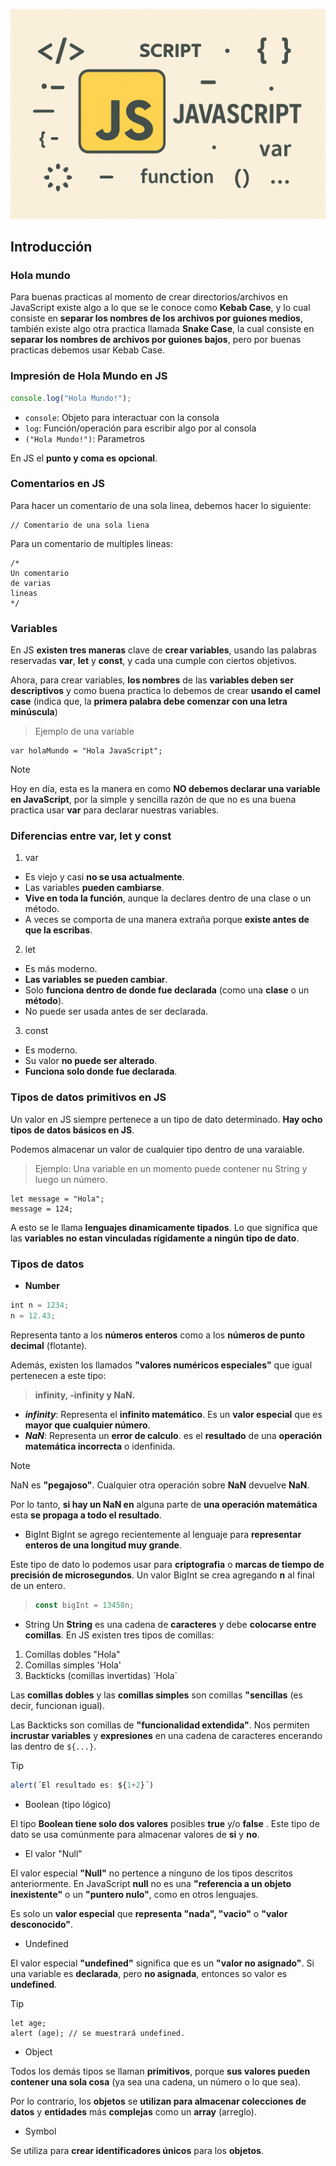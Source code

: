 ![Portada del curso](IMGs/Image-JS.png)

## Introducción


### Hola mundo 

Para buenas practicas al momento de crear directorios/archivos en JavaScript existe algo a lo que se le conoce como **Kebab Case**, y lo cual consiste en **separar los nombres de los archivos por guiones medios**, también existe algo otra practica llamada **Snake Case**, la cual consiste en **separar los nombres de archivos por guiones bajos**, pero por buenas practicas debemos usar Kebab Case.

### Impresión de Hola Mundo en JS

```js
console.log("Hola Mundo!");
```

- `console`: Objeto para interactuar con la consola
- `log`: Función/operación para escribir algo por al consola
- `("Hola Mundo!")`: Parametros

En JS el **punto y coma es opcional**.

### Comentarios en JS

Para hacer un comentario de una sola linea, debemos hacer lo siguiente:

```JS
// Comentario de una sola liena 
```

Para un comentario de multiples lineas:

```JS
/*
Un comentario
de varias 
lineas
*/
```


### Variables

En JS **existen tres maneras** clave de **crear variables**, usando las palabras reservadas **var**, **let** y **const**, y cada una cumple con ciertos objetivos.

Ahora, para crear variables, **los nombres** de las **variables deben ser descriptivos** y como buena practica lo debemos de crear **usando el camel case** (indica que, la **primera palabra debe comenzar con una letra minúscula**)

> Ejemplo de una variable

```JS
var holaMundo = "Hola JavaScript";
```

> [!NOTE]
> Hoy en día, esta es la manera en como **NO debemos declarar una variable en JavaScript**, por la simple y sencilla razón de que no es una buena practica usar **var** para declarar nuestras variables.


### Diferencias entre var, let y const

1. var
- Es viejo y casi **no se usa actualmente**.
- Las variables **pueden cambiarse**.
- **Vive en toda la función**, aunque la declares dentro de una clase o un método.
- A veces se comporta de una manera extraña porque **existe antes de que la escribas**.

2. let
- Es más moderno.
- **Las variables se pueden cambiar**.
- Solo **funciona dentro de donde fue declarada** (como una **clase** o un **método**).
- No puede ser usada antes de ser declarada.

3. const
- Es moderno.
- Su valor **no puede ser alterado**.
- **Funciona solo donde fue declarada**.

### Tipos de datos primitivos en JS

Un valor en JS siempre pertenece a un tipo de dato determinado. **Hay ocho tipos de datos básicos en JS**.

Podemos almacenar un valor de cualquier tipo dentro de una varaiable.

> Ejemplo: Una variable en un momento puede contener nu String y luego un número.

```JS
let message = "Hola";
message = 124;
```

A esto se le llama **lenguajes dinamicamente tipados**.
Lo que significa que las **variables no estan vinculadas rígidamente a ningún tipo de dato**.

### Tipos de datos 

- **Number**
```js
int n = 1234;
n = 12.43;
```

Representa tanto a los **números enteros** como a los **números de punto decimal** (flotante).

Además, existen los llamados **"valores numéricos especiales"** que igual pertenecen a este tipo:

> **infinity, -infinity y NaN.**

- **_infinity_**: Representa el **infinito matemático**. Es un **valor especial** que es **mayor que cualquier número**.
- **_NaN_**: Representa un **error de calculo**. es el **resultado** de una **operación matemática incorrecta** o idenfinida.

> [!NOTE]
> NaN es **"pegajoso"**. Cualquier otra operación sobre **NaN** devuelve **NaN**.

Por lo tanto, **si hay un NaN en** alguna parte de **una operación matemática** esta **se propaga a todo el resultado**.

- BigInt
BigInt se agrego recientemente al lenguaje para **representar enteros de una longitud muy grande**.

Este tipo de dato lo podemos usar para **criptografia** o **marcas de tiempo de precisión de microsegundos**.
Un valor BigInt se crea agregando **n** al final de un entero.

> ```js
> const bigInt = 13458n;
> ```


- String
Un **String** es una cadena de **caracteres** y debe **colocarse entre  comillas**.
En JS  existen tres tipos de comillas:
1. Comillas dobles "Hola"
2. Comillas simples 'Hola'
3. Backticks (comillas invertidas) ´Hola´


Las **comillas dobles** y las **comillas simples** son comillas **"sencillas** (es decir, funcionan igual).

Las Backticks son comillas de **"funcionalidad extendida"**. Nos permiten **incrustar variables** y **expresiones** en una cadena de caracteres encerando las dentro de `${...}`.

> [!TIP]
> ```js
> alert(´El resultado es: ${1+2}´)
> ```

- Boolean (tipo lógico)

El tipo **Boolean tiene solo dos valores** posibles **true** y/o **false** .
Este tipo de dato se usa comúnmente para almacenar valores de **si** y **no**.

- El valor "Null"

El valor especial **"Null"** no pertence a ninguno de los tipos descritos anteriormente.
En JavaScript **null** no es una **"referencia a un objeto  inexistente"** o un **"puntero nulo"**, como en otros lenguajes.

Es solo un **valor especial** que **representa "nada", "vacio"** o **"valor desconocido"**.

- Undefined

El valor especial **"undefined"** significa que es un **"valor no asignado"**.
Si una variable es **declarada**, pero **no asignada**, entonces so valor es **undefined**.

> [!TIP]
> ``` JS
> let age;
> alert (age); // se muestrará undefined.
> ```


- Object

Todos los demás tipos se llaman **primitivos**, porque **sus valores pueden contener una sola cosa** (ya sea una cadena, un número o lo que sea).

Por lo contrario, los **objetos** se **utilizan para almacenar colecciones de datos** y **entidades** más **complejas** como un **array** (arreglo).

- Symbol

Se utiliza para **crear identificadores únicos** para los **objetos**.

